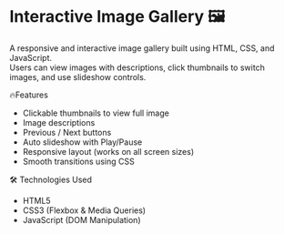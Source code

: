 # Interactive Image Gallery 🖼

A responsive and interactive image gallery built using HTML, CSS, and JavaScript.  
Users can view images with descriptions, click thumbnails to switch images, and use slideshow controls.

🔥Features

- Clickable thumbnails to view full image
- Image descriptions
- Previous / Next buttons
- Auto slideshow with Play/Pause
- Responsive layout (works on all screen sizes)
- Smooth transitions using CSS

🛠 Technologies Used

- HTML5
- CSS3 (Flexbox & Media Queries)
- JavaScript (DOM Manipulation)

